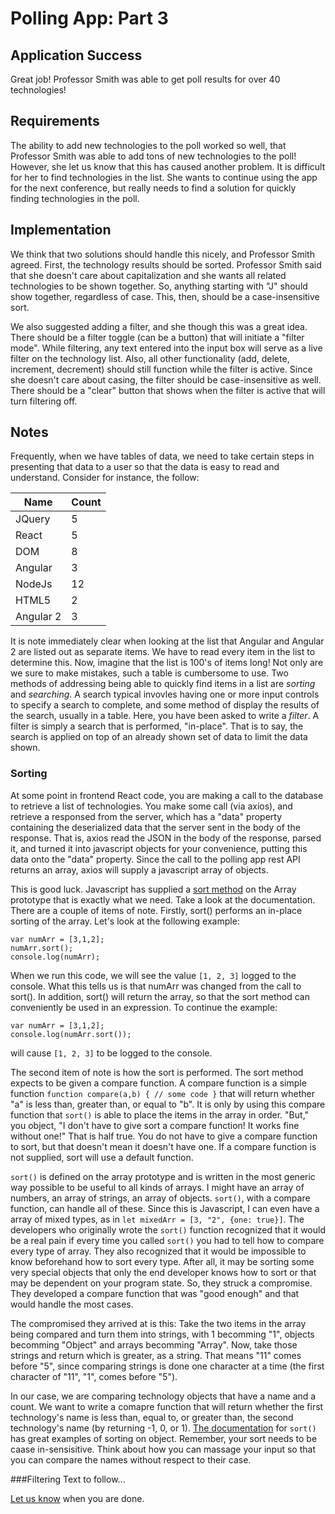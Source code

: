 # Polling App: Part 3

## Application Success

Great job! Professor Smith was able to get poll results for over 40 technologies!

## Requirements

The ability to add new technologies to the poll worked so well, that Professor Smith was able to add tons of new technologies to the poll!
However, she let us know that this has caused another problem. It is difficult for her to find technologies in the list. She wants to continue
using the app for the next conference, but really needs to find a solution for quickly finding technologies in the poll.

## Implementation

We think that two solutions should handle this nicely, and Professor Smith agreed. First, the technology results should be sorted. Professor Smith said that
she doesn't care about capitalization and she wants all related technologies to be shown together. So, anything starting with "J" should show together, regardless of 
case. This, then, should be a case-insensitive sort. 

We also suggested adding a filter, and she though this was a great idea. There should be a filter toggle (can be a button) that will initiate a "filter mode". While
filtering, any text entered into the input box will serve as a live filter on the technology list. Also, all other functionality (add, delete, increment, decrement) should
still function while the filter is active. Since she doesn't care about casing, the filter should be case-insensitive as well. There should be a "clear" button that shows when the filter is active that will turn filtering off.

## Notes

Frequently, when we have tables of data, we need to take certain steps in presenting that data to a user so that the data is easy to read and understand. Consider for instance, the follow:

| Name      | Count |
| --------  | ----- |
| JQuery    |     5 |
| React     |     5 |
| DOM       |     8 |
| Angular   |     3 |
| NodeJs    |    12 |
| HTML5     |     2 |
| Angular 2 |     3 |

It is note immediately clear when looking at the list that Angular and Angular 2 are listed out as separate items. We have to read every item in the list to determine this. Now, imagine that the list is 100's of items long! Not only are we sure to make mistakes, such a table is cumbersome to use. Two methods of addressing being able to quickly find items in a list are *sorting* and *searching*. A search typical invovles having one or more input controls to specify a search to complete, and some method of display the results of the search, usually in a table. Here, you have been asked to write a *filter*. A filter is simply a search that is performed, "in-place". That is to say, the search is applied on top of an already shown set of data to limit the data shown.

### Sorting

At some point in frontend React code, you are making a call to the database to retrieve a list of technologies. You make some call (via axios), and retrieve a responsed from the server, which has a "data" property containing the deserialized data that the server sent in the body of the response. That is, axios read the JSON in the body of the response, parsed it, and turned it into javascript objects for your convenience, putting this data onto the "data" property. Since the call to the polling app rest API returns an array, axios will supply a javascript array of objects.

This is good luck. Javascript has supplied a [sort method](https://developer.mozilla.org/en-US/docs/Web/JavaScript/Reference/Global_Objects/Array/sort) on the Array prototype that is exactly what we need. Take a look at the documentation. There are a couple of items of note. Firstly, sort() performs an in-place sorting of the array. Let's look at the following example:
```
var numArr = [3,1,2];
numArr.sort();
console.log(numArr);
```
When we run this code, we will see the value `[1, 2, 3]` logged to the console. What this tells us is that numArr was changed from the call to sort(). In addition, sort() will return the array, so that the sort method can conveniently be used in an expression. To continue the example:

```
var numArr = [3,1,2];
console.log(numArr.sort());
```

will cause `[1, 2, 3]` to be logged to the console.

The second item of note is how the sort is performed. The sort method expects to be given a compare function. A compare function is a simple function `function compare(a,b) { // some code }` that will return whether "a" is less than, greater than, or equal to "b". It is only by using this compare function that `sort()` is able to place the items in the array in order.  "But," you object, "I don't have to give sort a compare function! It works fine without one!" That is half true. You do not have to give a compare function to sort, but that doesn't mean it doesn't have one. If a compare function is not supplied, sort will use a default function.

`sort()` is defined on the array prototype and is written in the most generic way possible to be useful to all kinds of arrays. I might have an array of numbers, an array of strings, an array of objects. `sort()`, with a compare function, can handle all of these. Since this is Javascript, I can even have a array of mixed types, as in `let mixedArr = [3, "2", {one: true}]`. The developers who originally wrote the `sort()` function recognized that it would be a real pain if every time you called `sort()` you had to tell how to compare every type of array. They also recognized that it would be impossible to know beforehand how to sort every type. After all, it may be sorting some very special objects that only the end developer knows how to sort or that may be dependent on your program state. So, they struck a compromise. They developed a compare function that was "good enough" and that would handle the most cases.

The compromised they arrived at is this: Take the two items in the array being compared and turn them into strings, with 1 becomming "1", objects becomming "Object" and arrays becomming "Array". Now, take those strings and return which is greater, as a string. That means "11" comes before "5", since comparing strings is done one character at a time (the first character of "11", "1", comes before "5").

In our case, we are comparing technology objects that have a name and a count. We want to write a comapre function that will return whether the first technology's name is less than, equal to, or greater than, the second technology's name (by returning -1, 0, or 1). [The documentation](https://developer.mozilla.org/en-US/docs/Web/JavaScript/Reference/Global_Objects/Array/sort) for `sort()` has great examples of sorting on object. Remember, your sort needs to be caase in-sensisitive. Think about how you can massage your input so that you can compare the names without respect to their case.

###Filtering
Text to follow...

[Let us know](https://github.com/un-loop/PollProject/blob/master/PART4.md) when you are done.

